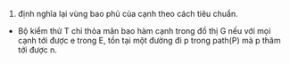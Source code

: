 1. định nghĩa lại vùng bao phủ của cạnh theo cách tiêu chuẩn.
- Bộ kiểm thử T chỉ thỏa mãn bao hàm cạnh trong đồ thị G nếu với mọi cạnh tới được e trong E, tồn tại một đường đi p trong path(P) mà p thăm tới được n.
